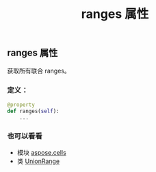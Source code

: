﻿---
title: ranges 属性
second_title: Aspose.Cells for Python via .NET API 参考文献
description:
type: docs
weight: 210
url: /zh/python-net/aspose.cells/unionrange/ranges/
is_root: false
---
## ranges 属性

获取所有联合 ranges。
### 定义：
```python
@property
def ranges(self):
    ...
```

### 也可以看看
* 模块 [aspose.cells](../../)
* 类 [UnionRange](/cells/zh/python-net/aspose.cells/unionrange)
